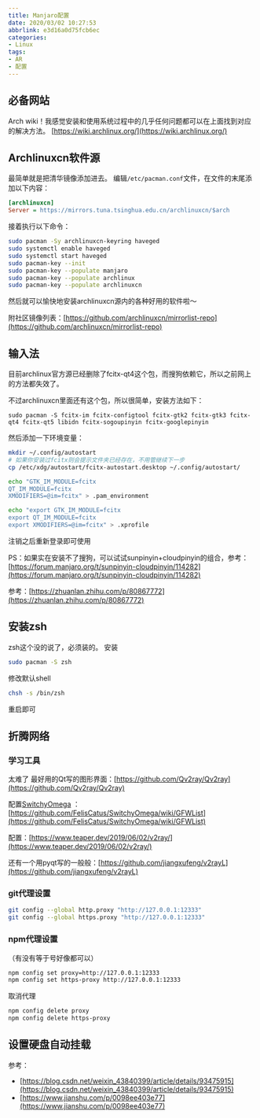 ```yaml
---
title: Manjaro配置
date: 2020/03/02 10:27:53
abbrlink: e3d16a0d75fcb6ec
categories:
- Linux
tags:
- AR
- 配置
---
```

## 必备网站
Arch wiki！我感觉安装和使用系统过程中的几乎任何问题都可以在上面找到对应的解决方法。
[https://wiki.archlinux.org/](https://wiki.archlinux.org/)

## Archlinuxcn软件源
最简单就是把清华镜像添加进去。
编辑`/etc/pacman.conf`文件，在文件的末尾添加以下内容：
```ini
[archlinuxcn]
Server = https://mirrors.tuna.tsinghua.edu.cn/archlinuxcn/$arch
```

接着执行以下命令：
```bash
sudo pacman -Sy archlinuxcn-keyring haveged
sudo systemctl enable haveged
sudo systemctl start haveged
sudo pacman-key --init
sudo pacman-key --populate manjaro
sudo pacman-key --populate archlinux
sudo pacman-key --populate archlinuxcn
```

然后就可以愉快地安装archlinuxcn源内的各种好用的软件啦～

附社区镜像列表：[https://github.com/archlinuxcn/mirrorlist-repo](https://github.com/archlinuxcn/mirrorlist-repo)

## 输入法
目前archlinux官方源已经删除了fcitx-qt4这个包，而搜狗依赖它，所以之前网上的方法都失效了。

不过archlinuxcn里面还有这个包，所以很简单，安装方法如下：
```
sudo pacman -S fcitx-im fcitx-configtool fcitx-gtk2 fcitx-gtk3 fcitx-qt4 fcitx-qt5 libidn fcitx-sogoupinyin fcitx-googlepinyin
```

然后添加一下环境变量：
```bash
mkdir ~/.config/autostart
# 如果你安装过fcitx则会提示文件夹已经存在，不用管继续下一步
cp /etc/xdg/autostart/fcitx-autostart.desktop ~/.config/autostart/

echo "GTK_IM_MODULE=fcitx
QT_IM_MODULE=fcitx
XMODIFIERS=@im=fcitx" > .pam_environment

echo "export GTK_IM_MODULE=fcitx
export QT_IM_MODULE=fcitx
export XMODIFIERS=@im=fcitx" > .xprofile
```

注销之后重新登录即可使用

PS：如果实在安装不了搜狗，可以试试sunpinyin+cloudpinyin的组合，参考：[https://forum.manjaro.org/t/sunpinyin-cloudpinyin/114282](https://forum.manjaro.org/t/sunpinyin-cloudpinyin/114282)

参考：[https://zhuanlan.zhihu.com/p/80867772](https://zhuanlan.zhihu.com/p/80867772)


## 安装zsh
zsh这个没的说了，必须装的。
安装
```bash
sudo pacman -S zsh
```

修改默认shell
```bash
chsh -s /bin/zsh
```

重启即可

## 折腾网络
### 学习工具
太难了
最好用的Qt写的图形界面：[https://github.com/Qv2ray/Qv2ray](https://github.com/Qv2ray/Qv2ray)

配置[SwitchyOmega](https://github.com/FelisCatus/SwitchyOmega)
：[https://github.com/FelisCatus/SwitchyOmega/wiki/GFWList](https://github.com/FelisCatus/SwitchyOmega/wiki/GFWList)

配置：[https://www.teaper.dev/2019/06/02/v2ray/](https://www.teaper.dev/2019/06/02/v2ray/)

还有一个用pyqt写的一般般：[https://github.com/jiangxufeng/v2rayL](https://github.com/jiangxufeng/v2rayL)

### git代理设置
```bash
git config --global http.proxy "http://127.0.0.1:12333"
git config --global https.proxy "http://127.0.0.1:12333"
```

### npm代理设置
（有没有等于号好像都可以）
```bash
npm config set proxy=http://127.0.0.1:12333
npm config set https-proxy http://127.0.0.1:12333
```

取消代理
```bash
npm config delete proxy
npm config delete https-proxy
```

## 设置硬盘自动挂载
参考：
- [https://blog.csdn.net/weixin_43840399/article/details/93475915](https://blog.csdn.net/weixin_43840399/article/details/93475915)
- [https://www.jianshu.com/p/0098ee403e77](https://www.jianshu.com/p/0098ee403e77)

